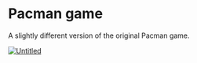 # Pacman game
A slightly different version of the original Pacman game. 

<a href="https://ibb.co/0shWvZ2"><img src="https://i.ibb.co/0shWvZ2/Untitled.jpg" alt="Untitled" border="0"></a>
